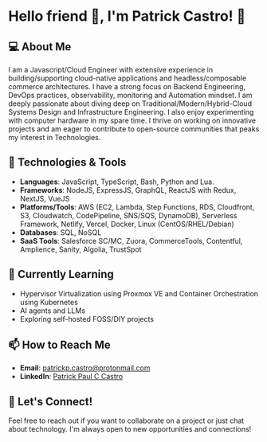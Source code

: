 # Hello friend 👋, I'm Patrick Castro! 🤖

## 💻 About Me

I am a Javascript/Cloud Engineer with extensive experience in building/supporting cloud-native applications and headless/composable commerce architectures. I have a strong focus on Backend Engineering, DevOps practices, observability, monitoring and Automation mindset. I am deeply passionate about diving deep on Traditional/Modern/Hybrid-Cloud Systems Design and Infrastructure Engineering. I also enjoy experimenting with computer hardware in my spare time. I thrive on working on innovative projects and am eager to contribute to open-source communities that peaks my interest in Technologies.

## 🔧 Technologies & Tools

- **Languages**: JavaScript, TypeScript, Bash, Python and Lua.
- **Frameworks**: NodeJS, ExpressJS, GraphQL, ReactJS with Redux, NextJS, VueJS
- **Platforms/Tools**: AWS (EC2, Lambda, Step Functions, RDS, Cloudfront, S3, Cloudwatch, CodePipeline, SNS/SQS, DynamoDB), Serverless Framework, Netlify, Vercel, Docker, Linux (CentOS/RHEL/Debian)
- **Databases**: SQL, NoSQL
- **SaaS Tools**: Salesforce SC/MC, Zuora, CommerceTools, Contentful, Amplience, Sanity, Algolia, TrustSpot

## 🌱 Currently Learning

- Hypervisor Virtualization using Proxmox VE and Container Orchestration using Kubernetes
- AI agents and LLMs 
- Exploring self-hosted FOSS/DIY projects

## 📫 How to Reach Me

- **Email**: [patrickp.castro@protonmail.com](mailto:patrickp.castro@protonmail.com)
- **LinkedIn**: [Patrick Paul C Castro](https://www.linkedin.com/in/patrickpcastro)

## 🤝 Let's Connect!

Feel free to reach out if you want to collaborate on a project or just chat about technology. I'm always open to new opportunities and connections!
